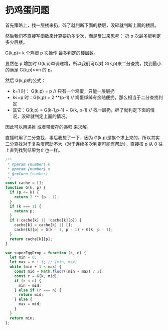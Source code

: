 # 扔鸡蛋问题

首先策略上，找一层楼来扔，碎了就判断下面的楼层，没碎就判断上面的楼层。

然后我们不直接写函数来计算要扔多少次，而是反过来思考： 扔 p 次最多能判定多少层楼。

G(k,p)= k 个鸡蛋 p 次操作 最多判定的楼层数。

显然在 p 增加时 G(k,p)单调递增，所以我们可以对 G(k,p)来二分查找，找到最小的满足 G(k,p)>=n 的 p。

然后 G(k,p)的公式：

- k=1 时： G(k,p) = p // 只有一个鸡蛋，只能一层层扔
- k<=p 时：G(k,p) = 2 \*\*(p-1) // 鸡蛋绰绰有余随便扔，那么相当于二分查找判定
- 其它：G(k,p) = G(k-1,p-1) + G(k, p-1) // 找一层扔，碎了就判定下面的情况，没碎就判定上面的情况。

因此可以用递推 或者带缓存的递归 来求解。

直播时用了二分查找，事后我想了一下，因为 G(k,p)是挨个求上来的，所以其实二分查找对于复杂度帮助不大（对于连续多次判定可能有帮助），直接按 p 从 0 往上直到找到结果为止也一样。

```js
/**
 * @param {number} k
 * @param {number} n
 * @return {number}
 */
const cache = [];
function G(k, p) {
  if (p <= k) {
    return 2 ** (p - 1);
  }
  if (k === 1) {
    return p;
  }
  if (!cache[k] || !cache[k][p]) {
    cache[k] = cache[k] || [];
    cache[k][p] = G(k - 1, p - 1) + G(k, p - 1);
  }
  return cache[k][p];
}

var superEggDrop = function (k, n) {
  let min = 0;
  let max = n + 1; // [min, max)
  while (min + 1 < max) {
    const mid = Math.floor((min + max) / 2);
    const r = G(k, mid);
    if (r < n) {
      min = mid;
    } else if (r === n) {
      return mid;
    } else {
      max = mid;
    }
  }
  return min;
};
```
